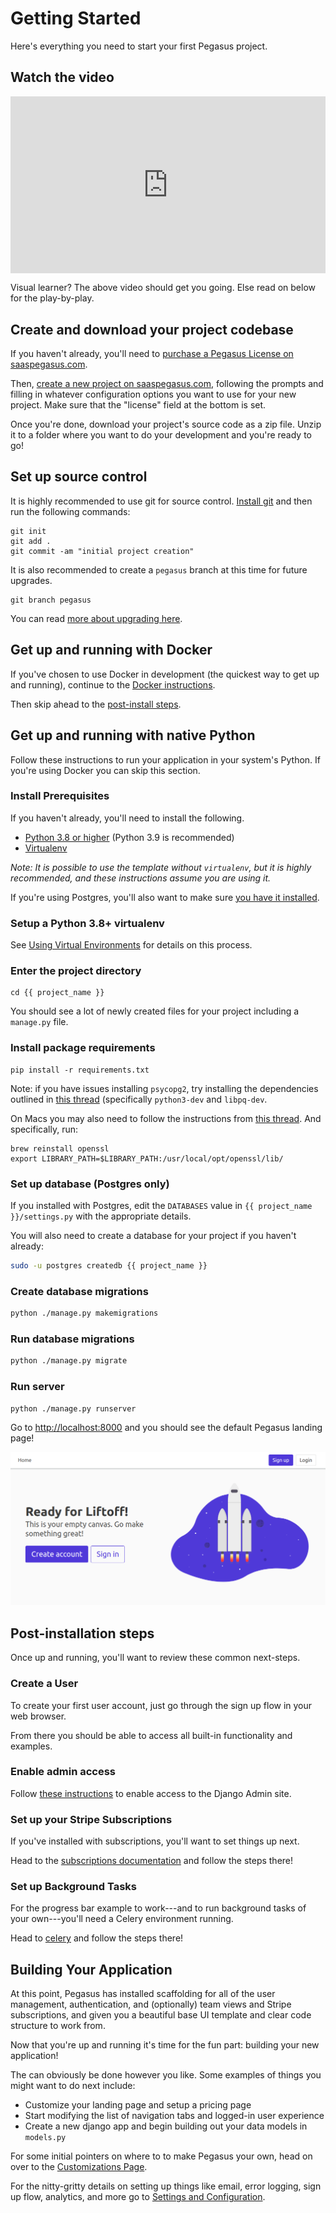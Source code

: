 Getting Started
===============

Here's everything you need to start your first Pegasus project.

## Watch the video

<div style="position: relative; padding-bottom: 56.25%; height: 0; overflow: hidden; max-width: 100%; height: auto; margin-bottom: 1em;">
    <iframe src="https://www.youtube.com/embed/mod5WwUWOZw" frameborder="0" allowfullscreen style="position: absolute; top: 0; left: 0; width: 100%; height: 100%;"></iframe>
</div>

Visual learner? The above video should get you going.
Else read on below for the play-by-play.

## Create and download your project codebase

If you haven't already, you'll need to [purchase a Pegasus License on saaspegasus.com](http://www.saaspegasus.com/licenses/).

Then, [create a new project on saaspegasus.com](https://www.saaspegasus.com/projects/),
following the prompts and filling in whatever configuration options you want to use for your new project.
Make sure that the "license" field at the bottom is set.

Once you're done, download your project's source code as a zip file.
Unzip it to a folder where you want to do your development and you're ready to go!

## Set up source control

It is highly recommended to use git for source control.
[Install git](https://git-scm.com/downloads) and then run the following commands:

```
git init
git add .
git commit -am "initial project creation"
```

It is also recommended to create a `pegasus` branch at this time for future upgrades.

```
git branch pegasus
```

You can read [more about upgrading here](/upgrading).

## Get up and running with Docker

If you've chosen to use Docker in development (the quickest way to get up and running),
continue to the [Docker instructions](/docker).

Then skip ahead to the [post-install steps](#post-installation-steps).


## Get up and running with native Python

Follow these instructions to run your application in your system's Python.
If you're using Docker you can skip this section.

### Install Prerequisites

If you haven't already, you'll need to install the following.

- [Python 3.8 or higher](https://www.python.org/downloads/) (Python 3.9 is recommended)
- [Virtualenv](https://virtualenv.pypa.io/en/stable/)

*Note: It is possible to use the template without `virtualenv`, 
but it is highly recommended, and these instructions assume you are using it.*

If you're using Postgres, you'll also want to make sure [you have it installed](https://www.postgresql.org/download/).

### Setup a Python 3.8+ virtualenv

See [Using Virtual Environments](/using-virtualenvs/) for details on this process.

### Enter the project directory

```
cd {{ project_name }}
```

You should see a lot of newly created files for your project including a `manage.py` file.

### Install package requirements

```
pip install -r requirements.txt
```

Note: if you have issues installing `psycopg2`, try installing the dependencies outlined in 
[this thread](https://stackoverflow.com/questions/22938679/error-trying-to-install-postgres-for-python-psycopg2) 
(specifically `python3-dev` and `libpq-dev`.

On Macs you may also need to follow the instructions from [this thread](https://stackoverflow.com/a/58722268/8207). And specifically, run:

```
brew reinstall openssl
export LIBRARY_PATH=$LIBRARY_PATH:/usr/local/opt/openssl/lib/
```

### Set up database (Postgres only)

If you installed with Postgres, edit the `DATABASES` value in `{{ project_name }}/settings.py` with
the appropriate details.

You will also need to create a database for your project if you haven't already:

```bash
sudo -u postgres createdb {{ project_name }}
```

### Create database migrations

```bash
python ./manage.py makemigrations
```

### Run database migrations

```bash
python ./manage.py migrate
```

### Run server

```bash
python ./manage.py runserver
```

Go to [http://localhost:8000](http://localhost:8000) and you should see the default Pegasus landing page!

![Landing Page](images/pegasus-landing-page.png)

## Post-installation steps

Once up and running, you'll want to review these common next-steps.

### Create a User

To create your first user account, just go through the sign up flow in your web browser.

From there you should be able to access all built-in functionality and examples.

### Enable admin access

Follow [these instructions](/cookbooks#use-the-django-admin-ui) to enable access to the Django Admin site.

### Set up your Stripe Subscriptions

If you've installed with subscriptions, you'll want to set things up next.

Head to the [subscriptions documentation](/subscriptions) and follow the steps there!

### Set up Background Tasks

For the progress bar example to work---and to run background tasks of your own---you'll need a Celery environment running.

Head to [celery](/celery) and follow the steps there!

## Building Your Application

At this point, Pegasus has installed scaffolding for all of the user management, authentication, and (optionally) 
team views and Stripe subscriptions, and given you a beautiful base UI template and clear code 
structure to work from. 
 
Now that you're up and running it's time for the fun part: building your new application!

The can obviously be done however you like.
Some examples of things you might want to do next include:

- Customize your landing page and setup a pricing page
- Start modifying the list of navigation tabs and logged-in user experience
- Create a new django app and begin building out your data models in `models.py`

For some initial pointers on where to to make Pegasus your own, head on over to the 
[Customizations Page](/customizations).

For the nitty-gritty details on setting up things like email, error logging, sign up flow, analytics, and more 
go to [Settings and Configuration](/configuration).
